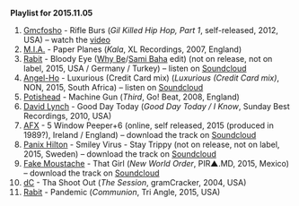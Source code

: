 **Playlist for 2015.11.05**

1. [Gmcfosho](http://musicbrainz.org/artist/483a94be-1ac2-480a-a9c6-6edddd0c7b35) - Rifle Burs (_Gil Killed Hip Hop, Part 1_, self-released, 2012, USA) – watch the [video](https://www.youtube.com/watch?v=BrU_ef7DQgs)
1. [M.I.A.](http://musicbrainz.org/artist/7cf0ea9d-86b9-4dad-ba9e-2355a64899ea) - Paper Planes (_Kala_, XL Recordings, 2007, England)
1. [Rabit](http://musicbrainz.org/artist/2e6c4963-cb32-4276-8b51-9c2c61de19ca) - Bloody Eye ([Why Be](http://musicbrainz.org/artist/3806332a-7250-4d9d-938e-a2ede038b414)/[Sami Baha](http://musicbrainz.org/artist/edef39f7-85da-4b9e-91e7-897f99db145f) edit) (not on release, not on label, 2015, USA / Germany / Turkey) – listen on [Soundcloud](https://soundcloud.com/fadermedia/rabit-bloody-eye-why-besami-baha-edit)
1. [Angel-Ho](http://musicbrainz.org/artist/08e14459-7b65-4d30-9bef-6694c0d07f87) - Luxurious (Credit Card mix) (_Luxurious (Credit Card mix)_, NON, 2015, South Africa) – listen on [Soundcloud](https://soundcloud.com/non-records-1/angel-ho-luxurious-credit-card-mix)
1. [Potishead](http://musicbrainz.org/artist/8f6bd1e4-fbe1-4f50-aa9b-94c450ec0f11) - Machine Gun (_Third_, Go! Beat, 2008, England)
1. [David Lynch](http://musicbrainz.org/artist/752d58e6-d33f-4dcd-b40c-37acc14242f2) - Good Day Today (_Good Day Today / I Know_, Sunday Best Recordings, 2010, USA)
1. [AFX](http://musicbrainz.org/artist/87225a21-c925-41cd-852f-be4b052d0824) - 5 Window Peeper+6 (online, self released, 2015 (produced in 1989?), Ireland / England) – download the track on [Soundcloud](https://soundcloud.com/user18081971/5-window-peeper6)
1. [Panix Hilton](http://musicbrainz.org/artist/4681cfff-81c2-4c53-8cab-3f357930525f) - Smiley Virus - Stay Trippy (not on release, not on label, 2015, Sweden) – download the track on [Soundcloud](https://soundcloud.com/panix-hilton/smiley-virus-stay-trippy-1)
1. [Fake Moustache](http://musicbrainz.org/artist/7b3c6b20-3147-4923-a21c-0f0ad44bf980) - That Girl (_New World Order_, PIR▲.MD, 2015, Mexico) – download the track on [Soundcloud](https://soundcloud.com/fakemoustache/fake-moustache-that-girl-taken-from-new-world-order-compilation)
1. [dC](http://musicbrainz.org/artist/25f5e03b-fb07-4722-b613-fe9922c9d37c) - Tha Shoot Out (_The Session_, gramCracker, 2004, USA)
1. [Rabit](http://musicbrainz.org/artist/2e6c4963-cb32-4276-8b51-9c2c61de19ca) - Pandemic (_Communion_, Tri Angle, 2015, USA)